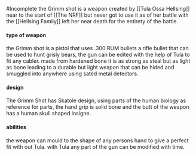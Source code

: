 #Incomplete 
the Grimm shot is a weapon created by [[Tula Ossa Hellsing]] near to the start of [[The NRF]] but never got to use it as of her battle with the [[Hellsing Family]] left her near death for the entirety of the battle. 
#### type of weapon 
the Grimm shot is a pistol that uses .300 RUM bullets a rifle bullet that can be used to hunt grisly bears, the gun can be edited with the help of Tula to fit any cabler. made from hardened bone it is as strong as steal but as light as bone leading to a durable but light weapon that can be hided and smuggled into anywhere using sated metal detectors.

#### design 
The Grimm Shot has Skatole design, using parts of the human biology as reference for parts, the hand grip is solid bone and the butt of the weapon has a human skull shaped insigne. 

#### abilities 
the weapon can mould to the shape of any persons hand to give a perfect fit with out Tula. with Tula any part of the gun can be modified with time.